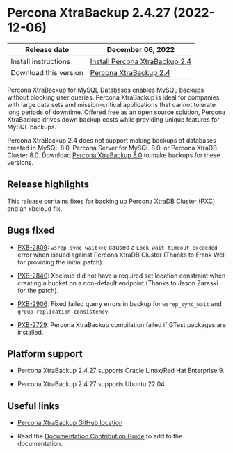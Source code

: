 # Percona XtraBackup 2.4.27 (2022-12-06)

<style> table { width=50%'; font-family: Chivo, Colfax, Franziska, Helvetica, Arial, sans-serif; } table td { border: 0px; padding: 8px; } tr:nth-child(even){ background-color:#f5f5f5 } </style>
| Release date | December 06, 2022 |
|---|---|
| Install instructions | [Install Percona XtraBackup 2.4](https://docs.percona.com/percona-xtrabackup/2.4/installation.html) |
| Download this version | [Percona XtraBackup 2.4](https://www.percona.com/downloads/Percona-XtraBackup-2.4/LATEST/) |

[Percona XtraBackup for MySQL Databases](https://www.percona.com/software/mysql-database/percona-xtrabackup) enables MySQL backups without blocking user queries. Percona XtraBackup is ideal for companies with large data sets and mission-critical applications that cannot tolerate long periods of downtime. Offered free as an open source solution, Percona XtraBackup drives down backup costs while providing unique features for MySQL backups.

Percona XtraBackup 2.4 does not support making backups of databases created in MySQL 8.0, Percona Server for MySQL 8.0, or Percona XtraDB Cluster 8.0. Download [Percona XtraBackup 8.0](https://www.percona.com/downloads/Percona-XtraBackup-LATEST/#) to make backups for these versions.

## Release highlights

This release contains fixes for backing up Percona XtraDB Cluster (PXC) and an xbcloud fix.

## Bugs fixed

* [PXB-2809](https://jira.percona.com/browse/PXB-2809): `wsrep_sync_wait<>0` caused a `Lock wait timeout exceeded` error when issued against Percona XtraDB Cluster (Thanks to Frank Well for providing the initial patch).

* [PXB-2840](https://jira.percona.com/browse/PXB-2840): Xbcloud did not have a required set location constraint when creating a bucket on a non-default endpoint (Thanks to Jason Zareski for the patch).

* [PXB-2906](https://jira.percona.com/browse/PXB-2906): Fixed failed query errors in backup for `wsrep_sync_wait` and `group-replication-consistency`.

* [PXB-2729](https://jira.percona.com/browse/PXB-2729): Percona XtraBackup compilation failed if GTest packages are installed.

## Platform support

* Percona XtraBackup 2.4.27 supports Oracle Linux/Red Hat Enterprise 9.

* Percona XtraBackup 2.4.27 supports Ubuntu 22.04.

## Useful links

* [Percona XtraBackup GitHub location](https://github.com/percona/percona-xtrabackup)

* Read the [Documentation Contribution Guide](https://github.com/percona/pxb-docs/blob/8.0/contributing.md) to add to the documentation.